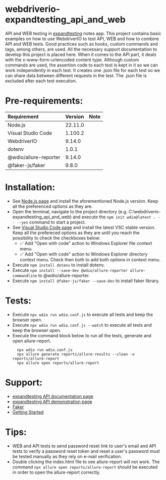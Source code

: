 # webdriverio-expandtesting_api_and_web

API and WEB testing in [expandtesting](https://practice.expandtesting.com/notes/app/) notes app. This project contains basic examples on how to use WebdriverIO to test API, WEB and how to combine API and WEB tests. Good practices such as hooks, custom commands and tags, among others, are used. All the necessary support documentation to develop this project is placed here. When it comes to the API part, it deals with the x-www-form-urlencoded content type. Although custom commands are used, the assertion code to each test is kept in it so we can work independently in each test. It creates one .json file for each test so we can share data between different requests in the test. The .json file is excluded after each test execution.  

# Pre-requirements:

| Requirement                   | Version | Note                                                            |
| :---------------------------- |:--------| :---------------------------------------------------------------|
| Node.js                       | 22.11.0 |                                                                 |
| Visual Studio Code            | 1.100.2 |                                                                 |
| WebdriverIO                   | 9.14.0  |                                                                 |
| dotenv                        | 1.0.1   |                                                                 |
| @wdio/allure-reporter         | 9.14.0  |                                                                 |
| @faker-js/faker               | 9.8.0   |                                                                 |

# Installation:

- See [Node.js page](https://nodejs.org/en) and install the aforementioned Node.js version. Keep all the preferenced options as they are.
- Open the terminal, navigate to the project directory (e.g. C:\webdriverio-expandtesting_api_and_web) and execute the ```npm init wdio@latest . -- --yes``` command to start a project. 
- See [Visual Studio Code page](https://code.visualstudio.com/) and install the latest VSC stable version. Keep all the prefereced options as they are until you reach the possibility to check the checkboxes below: 
  - :white_check_mark: Add "Open with code" action to Windows Explorer file context menu. 
  - :white_check_mark: Add "Open with code" action to Windows Explorer directory context menu.
Check then both to add both options in context menu.
- Execute ```npm install dotenv``` to install dotenv.
- Execute ```npm install --save-dev @wdio/allure-reporter allure-commandline``` to @wdio/allure-reporter.
- Execute ```npm install @faker-js/faker --save-dev``` to install faker library.

# Tests:

- Execute ```npx wdio run wdio.conf.js``` to execute all tests and keep the browser open. 
- Execute ```npx wdio run wdio.conf.js --watch``` to execute all tests and keep the browser open. 
- Execute the command block below to run all the tests, generate and open allure-report.
  ```
    npx wdio run wdio.conf.js
    npx allure generate reports/allure-results --clean -o reports/allure-report
    npx allure open reports/allure-report
  ```

# Support:

- [expandtesting API documentation page](https://practice.expandtesting.com/notes/api/api-docs/)
- [expandtesting API demonstration page](https://www.youtube.com/watch?v=bQYvS6EEBZc)
- [Faker](https://fakerjs.dev/guide/)
- [Getting Started](https://webdriver.io/docs/gettingstarted#run-test)

# Tips:

- WEB and API tests to send password reset link to user's email and API tests to verify a password reset token and reset a user's password must be tested manually as they rely on e-mail verification.
- Double clicking the index.html file to see allure-report will not work. The command ```npx allure open reports/allure-report``` should be executed in order to open the allure-report correctly. 
